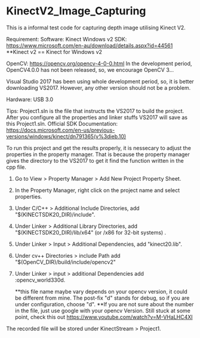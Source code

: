 # KinectV2_Image_Capturing
This is a informal test code for capturing depth image utilising Kinect V2. 

Requirement: 
Software:
    Kinect Windows v2 SDK: https://www.microsoft.com/en-au/download/details.aspx?id=44561 
        **Kinect v2 == Kinect for Windows v2
        
   OpenCV: https://opencv.org/opencv-4-0-0.html 
        In the development period, OpenCV4.0.0 has not been released, so, we encourage OpenCV 3.*.*. 
        
   Visual Studio 2017 has been using whole development period, so, it is better downloading  VS2017. However, any other version should not be a problem.

Hardware:
    USB 3.0

Tips:
 Project1.sln is the file that instructs the VS2017 to build the project. After you configure all the properties and linker stuffs VS2017 will save as this Project1.sln.
 Official SDK Documentation: https://docs.microsoft.com/en-us/previous-versions/windows/kinect/dn791365(v%3dieb.10)

To run this project and get the results properly, it is nessecary to adjust the properties in the property manager. That is because the property manager gives the directory to the
 VS2017 to get it find the function written in the cpp file. 
1. Go to View > Property Manager > Add New Project Property Sheet. 
2. In the Property Manager, right click on the project name and select properties. 
3. Under C/C++ > Additional Include Directories, add "$(KINECTSDK20_DIR)/include".

4. Under Linker > Additional Library Directories, add "$(KINECTSDK20_DIR)/lib/x64" (or /x86 for 32-bit systems)
                        .
5. Under Linker > Input > Additional Dependencies, add "kinect20.lib".

6. Under cv++ Directories > include Path add "$(OpenCV_DIR)/build/include/opencv2"
    
7. Under Linker > input > additional Dependencies add :opencv_world330d. 

    **this file name maybe vary depends on your opencv version, it could be different from mine. The post-fix "d" stands for debug, so if you are under configuration, choose "d".
    **If you are not sure about the number in the file, just use google with your opencv Version.
 Still stuck at some point, check this out https://www.youtube.com/watch?v=M-VHaLHC4XI

The recorded file will be stored under KinectStream > Project1.  
